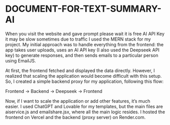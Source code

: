 # DOCUMENT-FOR-TEXT-SUMMARY-AI

When you visit the website and gave prompt please wait it is free AI API Key it may be slow sometimes due to traffic
I used the MERN stack for my project. My initial approach was to handle everything from the frontend: the app takes user uploads, uses an AI API key (I also used the Deepseek API key) to generate responses, and then sends emails to a particular person using EmailJS.

At first, the frontend fetched and displayed the data directly. However, I realized that scaling the application would become difficult with this setup. So, I created a simple backend proxy for my application, following this flow:

Frontend → Backend → Deepseek → Frontend

Now, if I want to scale the application or add other features, it’s much easier. I used ChatGPT and Lovable for my templates, but the main files are aiservice.js and emailshare.jsx, where all the main logic resides. I hosted the frontend on Vercel and the backend (proxy server) on Render.com.
